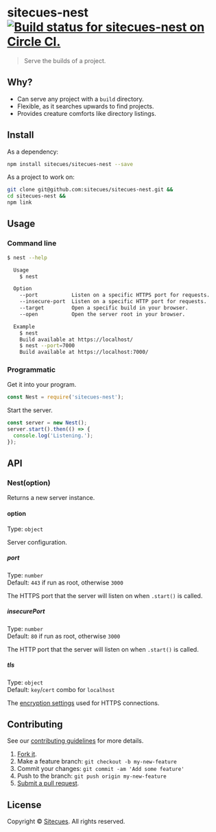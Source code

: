 # sitecues-nest [![Build status for sitecues-nest on Circle CI.](https://img.shields.io/circleci/project/sitecues/sitecues-nest/master.svg "Circle Build Status")](https://circleci.com/gh/sitecues/sitecues-nest "Sitecues Nest Builds")

> Serve the builds of a project.

## Why?

 - Can serve any project with a `build` directory.
 - Flexible, as it searches upwards to find projects.
 - Provides creature comforts like directory listings.

## Install

As a dependency:

```sh
npm install sitecues/sitecues-nest --save
```

As a project to work on:

```sh
git clone git@github.com:sitecues/sitecues-nest.git &&
cd sitecues-nest &&
npm link
```

## Usage

### Command line

```sh
$ nest --help

  Usage
    $ nest

  Option
    --port           Listen on a specific HTTPS port for requests.
    --insecure-port  Listen on a specific HTTP port for requests.
    --target         Open a specific build in your browser.
    --open           Open the server root in your browser.

  Example
    $ nest
    Build available at https://localhost/
    $ nest --port=7000
    Build available at https://localhost:7000/
```

### Programmatic

Get it into your program.

```js
const Nest = require('sitecues-nest');
```

Start the server.

```js
const server = new Nest();
server.start().then(() => {
  console.log('Listening.');
});
```

## API

### Nest(option)

Returns a new server instance.

#### option

Type: `object`

Server configuration.

##### port

Type: `number`<br>
Default: `443` if run as root, otherwise `3000`

The HTTPS port that the server will listen on when `.start()` is called.

##### insecurePort

Type: `number`<br>
Default: `80` if run as root, otherwise `3000`

The HTTP port that the server will listen on when `.start()` is called.

##### tls

Type: `object`<br>
Default: `key`/`cert` combo for `localhost`

The [encryption settings](https://nodejs.org/api/tls.html#tls_tls_createserver_options_secureconnectionlistener) used for HTTPS connections.

## Contributing

See our [contributing guidelines](https://github.com/sitecues/sitecues-nest/blob/master/CONTRIBUTING.md "The guidelines for participating in this project.") for more details.

1. [Fork it](https://github.com/sitecues/sitecues-nest/fork).
2. Make a feature branch: `git checkout -b my-new-feature`
3. Commit your changes: `git commit -am 'Add some feature'`
4. Push to the branch: `git push origin my-new-feature`
5. [Submit a pull request](https://github.com/sitecues/sitecues-nest/compare "Submit code to this project for review.").

## License

Copyright © [Sitecues](https://sitecues.com "Owner of sitecues-nest."). All rights reserved.

